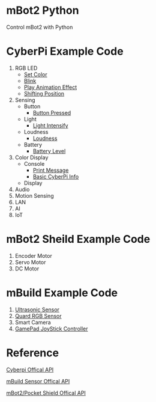# mBot2 Python
Control mBot2 with Python

# CyberPi Example Code

1. RGB LED
    - [Set Color](https://github.com/PerfecXX/mBot2-Python/blob/main/example/cyberpi/01-RGB%20LED/01-set_color.py)
    - [Blink](https://github.com/PerfecXX/mBot2-Python/blob/main/example/cyberpi/01-RGB%20LED/02-blink.py)
    - [Play Animation Effect](https://github.com/PerfecXX/mBot2-Python/blob/main/example/cyberpi/01-RGB%20LED/03-play_effect.py)
    - [Shifting Position](https://github.com/PerfecXX/mBot2-Python/blob/main/example/cyberpi/01-RGB%20LED/04-shifting_led.py)
2. Sensing
    - Button
      - [Button Pressed](https://github.com/PerfecXX/mBot2-Python/blob/main/example/cyberpi/02-Sensing/01-Button/01-button_pressed.py)
    - Light
        - [Light Intensify](https://github.com/PerfecXX/mBot2-Python/blob/main/example/cyberpi/02-Sensing/02-Light/01-light_intensify.py)
    - Loudness
        - [Loudness](https://github.com/PerfecXX/mBot2-Python/blob/main/example/cyberpi/02-Sensing/03-Loudness/01-get_loudness.py)
    - Battery
        - [Battery Level](https://github.com/PerfecXX/mBot2-Python/blob/main/example/cyberpi/02-Sensing/04-Battery/01-battery_level.py)
3. Color Display
    - Console
      - [Print Message](https://github.com/PerfecXX/mBot2-Python/blob/main/example/cyberpi/03-Display/01-Console/01-print.py)
      - [Basic CyberPi Info](https://github.com/PerfecXX/mBot2-Python/blob/main/example/cyberpi/03-Display/01-Console/02-basic_info.py)
    - Display
4. Audio
5. Motion Sensing
6. LAN
7. AI
8. IoT

# mBot2 Sheild Example Code

1. Encoder Motor
2. Servo Motor
3. DC Motor

# mBuild Example Code

1. [Ultrasonic Sensor](https://github.com/PerfecXX/Python-mBot2/tree/main/example/mbuild/01-Ultrasonic%20Sensor2)
2. [Quard RGB Sensor](https://github.com/PerfecXX/Python-mBot2/tree/main/example/mbuild/02-Quad%20RGB%20Sensor)
3. Smart Camera
4. [GamePad JoyStick Controller](https://github.com/PerfecXX/Python-mBot2/tree/main/example/gamepad) 


# Reference 

[Cyberpi Offical API](https://education.makeblock.com/help/mblock-python-editor-python-api-documentation-for-cyberpi/)

[mBuild Sensor Offical API](https://education.makeblock.com/help/mblock-python-editor-apis-for-mbuild-modules/)

[mBot2/Pocket Shield Offical API](https://education.makeblock.com/help/mblock-python-editor-apis-for-extension-boards/)
